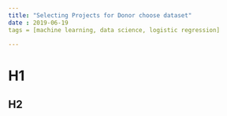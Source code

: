 ```yaml
---
title: "Selecting Projects for Donor choose dataset"
date : 2019-06-19
tags = [machine learning, data science, logistic regression]

---
```

# H1

## H2
